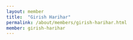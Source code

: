 ```yaml
---
layout: member
title:  "Girish Harihar"
permalink: /about/members/girish-harihar.html
member: girish-harihar
---
```

